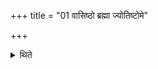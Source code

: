 +++
title = "01 वासिष्ठो ब्रह्मा ज्योतिष्टोमे"

+++

<details><summary>थिते</summary>

वासिष्ठो ब्रह्मा ज्योतिष्टोमे १
</details>
